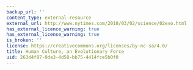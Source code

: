 ```yaml
---
backup_url: ''
content_type: external-resource
external_url: http://www.nytimes.com/2010/03/02/science/02evo.html
has_external_licence_warning: true
has_external_license_warning: true
is_broken: ''
license: https://creativecommons.org/licenses/by-nc-sa/4.0/
title: Human Culture, an Evolutionary Force
uid: 263d4f87-0da3-4d58-bb75-4414fce5b0f0
---
```

